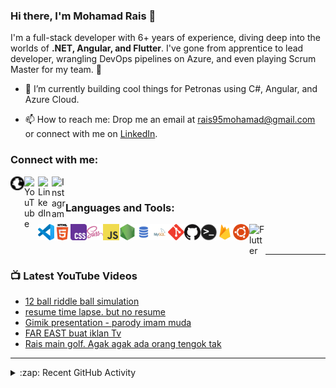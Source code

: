 ### Hi there, I'm Mohamad Rais 👋

I'm a full-stack developer with 6+ years of experience, diving deep into the worlds of **.NET, Angular, and Flutter**. I've gone from apprentice to lead developer, wrangling DevOps pipelines on Azure, and even playing Scrum Master for my team. 🚀

- 🔭 I’m currently building cool things for Petronas using C#, Angular, and Azure Cloud.

- 📫 How to reach me: Drop me an email at rais95mohamad@gmail.com or connect with me on [LinkedIn][linkedin].



### Connect with me:

[<img align="left" alt="codeSTACKr.com" width="22" src="https://raw.githubusercontent.com/iconic/open-iconic/master/svg/globe.svg" />][website]
[<img align="left" alt="YouTube" width="22" src="https://cdn.jsdelivr.net/npm/simple-icons@v3/icons/youtube.svg" />][youtube]
[<img align="left" alt="LinkedIn" width="22" src="https://cdn.jsdelivr.net/npm/simple-icons@v3/icons/linkedin.svg" />][linkedin]
[<img align="left" alt="Instagram" width="22"   src="https://cdn.jsdelivr.net/npm/simple-icons@v3/icons/instagram.svg" />][instagram]

<br />

### Languages and Tools:
[<img align="left" alt="Visual Studio Code" width="26" src="https://raw.githubusercontent.com/github/explore/80688e429a7d4ef2fca1e82350fe8e3517d3494d/topics/visual-studio-code/visual-studio-code.png" />][webdevplaylist]
[<img align="left" alt="HTML5" width="26" src="https://raw.githubusercontent.com/github/explore/80688e429a7d4ef2fca1e82350fe8e3517d3494d/topics/html/html.png" />][webdevplaylist]
[<img align="left" alt="CSS3" width="26" src="https://raw.githubusercontent.com/github/explore/80688e429a7d4ef2fca1e82350fe8e3517d3494d/topics/css/css.png" />][cssplaylist]
[<img align="left" alt="Sass" width="26" src="https://raw.githubusercontent.com/github/explore/80688e429a7d4ef2fca1e82350fe8e3517d3494d/topics/sass/sass.png" />][cssplaylist]
[<img align="left" alt="JavaScript" width="26" src="https://raw.githubusercontent.com/github/explore/80688e429a7d4ef2fca1e82350fe8e3517d3494d/topics/javascript/javascript.png" />][jsplaylist]
[<img align="left" alt="Node.js" width="26" src="https://raw.githubusercontent.com/github/explore/80688e429a7d4ef2fca1e82350fe8e3517d3494d/topics/nodejs/nodejs.png" />][webdevplaylist]
[<img align="left" alt="SQL" width="26" src="https://raw.githubusercontent.com/github/explore/80688e429a7d4ef2fca1e82350fe8e3517d3494d/topics/sql/sql.png" />][webdevplaylist]
[<img align="left" alt="MySQL" width="26" src="https://raw.githubusercontent.com/github/explore/80688e429a7d4ef2fca1e82350fe8e3517d3494d/topics/mysql/mysql.png" />][webdevplaylist]
[<img align="left" alt="Git" width="26" src="https://raw.githubusercontent.com/github/explore/80688e429a7d4ef2fca1e82350fe8e3517d3494d/topics/git/git.png" />][webdevplaylist]
[<img align="left" alt="GitHub" width="26" src="https://raw.githubusercontent.com/github/explore/78df643247d429f6cc873026c0622819ad797942/topics/github/github.png" />][webdevplaylist]
[<img align="left" alt="Terminal" width="26" src="https://raw.githubusercontent.com/github/explore/80688e429a7d4ef2fca1e82350fe8e3517d3494d/topics/terminal/terminal.png" />][webdevplaylist]
[<img align="left" alt="Firebase" width="26" src="https://raw.githubusercontent.com/github/explore/80688e429a7d4ef2fca1e82350fe8e3517d3494d/topics/firebase/firebase.png" />][webdevplaylist]
[<img align="left" alt="Ubuntu" width="26" src="https://raw.githubusercontent.com/github/explore/80688e429a7d4ef2fca1e82350fe8e3517d3494d/topics/ubuntu/ubuntu.png" />][webdevplaylist]
[<img align="left" alt="Flutter" width="26" src="https://simpleicons.org/icons/flutter.svg" />][webdevplaylist]
<br />
<br />

---

### 📺 Latest YouTube Videos

<!-- YOUTUBE:START -->
- [12 ball riddle ball simulation](https://www.youtube.com/watch?v=lstGoEjsqWo)
- [resume time lapse. but no resume](https://www.youtube.com/watch?v=wBN9ypgckU8)
- [Gimik presentation - parody imam muda](https://www.youtube.com/watch?v=83Ye9JhCDe4)
- [FAR EAST buat iklan Tv](https://www.youtube.com/watch?v=puNMXyCpARw)
- [Rais main golf. Agak agak ada orang tengok tak](https://www.youtube.com/watch?v=ujGUnIGVA4U)
<!-- YOUTUBE:END -->


---

<details>
  <summary>:zap: Recent GitHub Activity</summary>
  
<!--START_SECTION:activity-->
1. 🎉 Merged PR [#1](https://github.com/RaisTMJ/twelve-ball-riddle/pull/1) in [RaisTMJ/twelve-ball-riddle](https://github.com/RaisTMJ/twelve-ball-riddle)
2. 💪 Opened PR [#1](https://github.com/RaisTMJ/twelve-ball-riddle/pull/1) in [RaisTMJ/twelve-ball-riddle](https://github.com/RaisTMJ/twelve-ball-riddle)
3. ❗️ Closed issue [#8](https://github.com/gtgalone/currency_text_input_formatter/issues/8) in [gtgalone/currency_text_input_formatter](https://github.com/gtgalone/currency_text_input_formatter)
4. 🗣 Commented on [#8](https://github.com/gtgalone/currency_text_input_formatter/issues/8) in [gtgalone/currency_text_input_formatter](https://github.com/gtgalone/currency_text_input_formatter)
5. ❗️ Reopened issue [#8](https://github.com/gtgalone/currency_text_input_formatter/issues/8) in [gtgalone/currency_text_input_formatter](https://github.com/gtgalone/currency_text_input_formatter)
<!--END_SECTION:activity-->

</details>


[website]: https://www.facebook.com/mohamad.rais.188
[youtube]: https://www.youtube.com/channel/UCYFzEW67UeCIWJ59Y3U6BDA?view_as=subscriber
[instagram]: https://www.instagram.com/rayes_soroy/
[linkedin]: https://www.linkedin.com/in/mohamad-rais-1698a5190/
[webdevplaylist]: https://www.youtube.com/playlist?list=PLkwxH9e_vrAJ0WbEsFA9W3I1W-g_BTsbt
[jsplaylist]: https://www.youtube.com/playlist?list=PLkwxH9e_vrALRJKu7wfXby3MKeflhTu6B
[cssplaylist]: https://www.youtube.com/playlist?list=PLkwxH9e_vrALSdvZuEh6gqQdmDoDIoqz4
